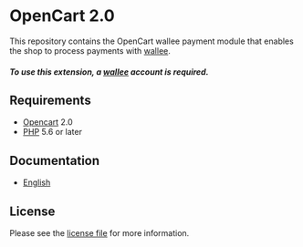 # OpenCart 2.0

This repository contains the OpenCart  wallee payment module that enables the shop to process payments with [wallee](https://www.wallee.com).

##### To use this extension, a [wallee](https://www.wallee.com) account is required.

## Requirements

* [Opencart](https://www.opencart.com/) 2.0
* [PHP](http://php.net/) 5.6 or later

## Documentation

* [English](https://plugin-documentation.wallee.com/wallee-payment/opencart-2.0/1.0.35/docs/en/documentation.html)

## License

Please see the [license file](https://github.com/wallee-payment/opencart-2.0/blob/1.0.35/LICENSE) for more information.